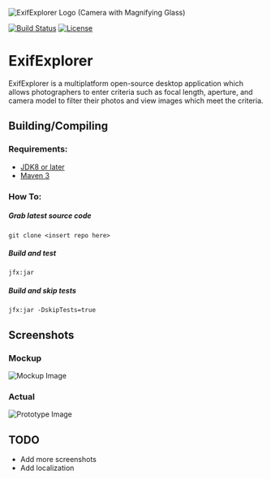 ![ExifExplorer Logo (Camera with Magnifying Glass)](https://i.imgur.com/IJi8LyF.png) 

[![Build Status](https://travis-ci.org/MichaelGatesDev/ExifExplorer.svg?branch=master)](https://travis-ci.org/MichaelGatesDev/ExifExplorer)
[![License](https://img.shields.io/badge/license-GPL3-blue.svg)](https://www.gnu.org/licenses/gpl-3.0.en.html)

# ExifExplorer 

ExifExplorer is a multiplatform open-source desktop application which allows photographers to enter criteria such as focal length, aperture, and camera model to filter their photos and view images which meet the criteria.


## Building/Compiling


### Requirements:
* [JDK8 or later](http://www.oracle.com/technetwork/pt/java/javase/downloads/jdk8-downloads-2133151.html)
* [Maven 3](https://maven.apache.org/download.cgi?Preferred=ftp://mirror.reverse.net/pub/apache/)


### How To:


##### Grab latest source code
````
git clone <insert repo here>
````

##### Build and test
````
jfx:jar
````

##### Build and skip tests
````
jfx:jar -DskipTests=true
````

## Screenshots

### Mockup

![Mockup Image](https://i.imgur.com/EkQkwnH.jpg)

### Actual 

![Prototype Image](https://i.imgur.com/pU37gOE.jpg)

## TODO

* Add more screenshots
* Add localization